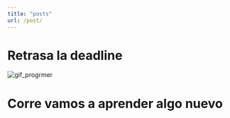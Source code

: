 ```yaml
---
title: "posts"
url: /post/
---
```

# Retrasa la deadline
![gif_progrmer](https://stormotion.io/blog/content/images/2018/12/developer.gif)

# Corre vamos  a aprender algo nuevo 
